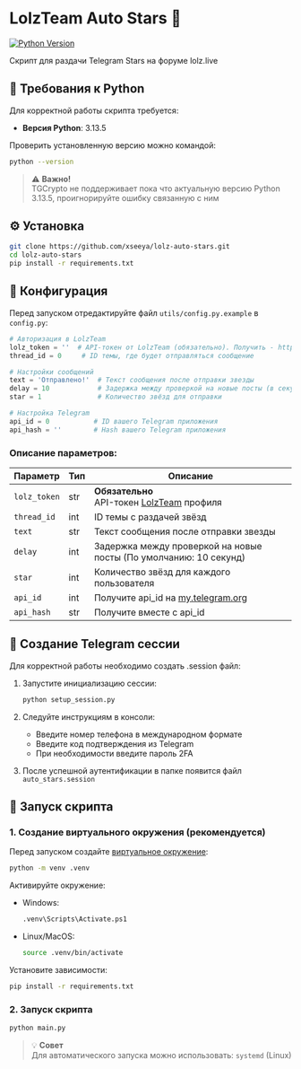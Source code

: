 <!-- Заголовок первого уровня с эмодзи -->
# LolzTeam Auto Stars :robot:

<!-- Бейджи с динамическими иконками -->
[![Python Version](https://img.shields.io/badge/python-3.13%2B-blue)](https://www.python.org/)


<!-- Описание -->
Скрипт для раздачи Telegram Stars на форуме lolz.live


## :snake: Требования к Python

Для корректной работы скрипта требуется:

- **Версия Python**: 3.13.5

Проверить установленную версию можно командой:
```bash
python --version
```
> :warning: **Важно!**  
> TGCrypto не поддерживает пока что актуальную версию Python 3.13.5, проигнорируйте ошибку связанную с ним

<!-- Раздел установки -->
## :gear: Установка

<!-- Блок кода с подсветкой синтаксиса bash -->
```bash
git clone https://github.com/xseeya/lolz-auto-stars.git
cd lolz-auto-stars
pip install -r requirements.txt
```

## :wrench: Конфигурация <!-- Заголовок с эмодзи -->

Перед запуском отредактируйте файл `utils/config.py.example` в `config.py`: <!-- Инлайн-код в тексте -->

```python
# Авторизация в LolzTeam
lolz_token = ''  # API-токен от LolzTeam (обязательно). Получить - https://lzt.market/account/api
thread_id = 0     # ID темы, где будет отправляться сообщение

# Настройки сообщений
text = 'Отправлено!'  # Текст сообщения после отправки звезды
delay = 10            # Задержка между проверкой на новые посты (в секундах)
star = 1              # Количество звёзд для отправки

# Настройка Telegram
api_id = 0           # ID вашего Telegram приложения
api_hash = ''        # Hash вашего Telegram приложения
```

### Описание параметров:

| Параметр       | Тип    | Описание |
|----------------|--------|----------|
| `lolz_token`   | str    | **Обязательно**<br>API-токен [LolzTeam](https://lzt.market/account/api) профиля |
| `thread_id`    | int    | ID темы с раздачей звёзд |
| `text`         | str    | Текст сообщения после отправки звезды |
| `delay`        | int    | Задержка между проверкой на новые посты (По умолчанию: 10 секунд)|
| `star`         | int    | Количество звёзд для каждого пользователя |
| `api_id`       | int    | Получите api_id на [my.telegram.org](https://my.telegram.org) |
| `api_hash`     | str    | Получите вместе с api_id |

## :satellite: Создание Telegram сессии

Для корректной работы необходимо создать .session файл:


1. Запустите инициализацию сессии:
   ```bash
   python setup_session.py
   ```

2. Следуйте инструкциям в консоли:
   - Введите номер телефона в международном формате
   - Введите код подтверждения из Telegram
   - При необходимости введите пароль 2FA

3. После успешной аутентификации в папке появится файл `auto_stars.session`

## :rocket: Запуск скрипта

### 1. Создание виртуального окружения (рекомендуется)
Перед запуском создайте [виртуальное окружение](https://docs.python.org/3/tutorial/venv.html):

```bash
python -m venv .venv
```

Активируйте окружение:
- Windows:
  ```bash
  .venv\Scripts\Activate.ps1
  ```
- Linux/MacOS:
  ```bash
  source .venv/bin/activate
  ```

Установите зависимости:
```bash
pip install -r requirements.txt
```

### 2. Запуск скрипта
```bash
python main.py
```

> :bulb: **Совет**  
> Для автоматического запуска можно использовать: `systemd` (Linux)
